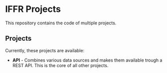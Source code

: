 # IFFR Projects

This repository contains the code of multiple projects.

## Projects

Currently, these projects are available:

 * **API** - Combines various data sources and makes them available trough a REST API. This is the core of all other projects.
